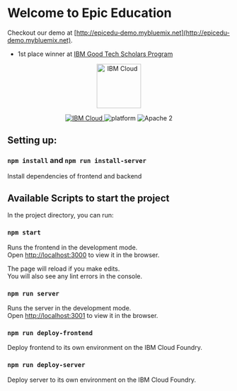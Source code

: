 # Welcome to Epic Education
Checkout our demo at [http://epicedu-demo.mybluemix.net](http://epicedu-demo.mybluemix.net).
 - 1st place winner at [IBM Good Tech Scholars Program](https://developer.ibm.com/events/good-tech-scholars-program/)

<p align="center">
    <a href="https://cloud.ibm.com">
        <img src="https://my1.digitalexperience.ibm.com/8304c341-f896-4e04-add0-0a9ae02473ba/dxdam/2d/2d559197-6763-4e47-a2cb-8f54c449ff26/ibm-cloud.svg" height="100" alt="IBM Cloud">
    </a>
</p>


<p align="center">
    <a href="https://cloud.ibm.com">
    <img src="https://img.shields.io/badge/IBM%20Cloud-powered-blue.svg" alt="IBM Cloud">
    </a>
    <img src="https://img.shields.io/badge/platform-node-lightgrey.svg?style=flat" alt="platform">
    <img src="https://img.shields.io/badge/license-Apache2-blue.svg?style=flat" alt="Apache 2">
</p>

## Setting up:

### `npm install` and `npm run install-server`

Install dependencies of frontend and backend

## Available Scripts to start the project

In the project directory, you can run:

### `npm start`

Runs the frontend in the development mode.<br />
Open [http://localhost:3000](http://localhost:3000) to view it in the browser.

The page will reload if you make edits.<br />
You will also see any lint errors in the console.

### `npm run server`

Runs the server in the development mode.<br />
Open [http://localhost:3001](http://localhost:3001) to view it in the browser.

### `npm run deploy-frontend`

Deploy frontend to its own environment on the IBM Cloud Foundry.

### `npm run deploy-server`

Deploy server to its own environment on the IBM Cloud Foundry.